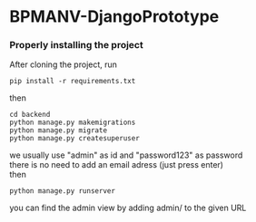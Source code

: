# BPMANV-DjangoPrototype

### Properly installing the project

After cloning the project, run 
```shell
pip install -r requirements.txt
```
then 
```shell
cd backend  
python manage.py makemigrations  
python manage.py migrate
python manage.py createsuperuser
```
we usually use "admin" as id and "password123" as password   
there is no need to add an email adress (just press enter)  
then
```shell
python manage.py runserver
```

you can find the admin view by adding admin/ to the given URL
